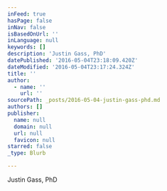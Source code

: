 ```yaml
---
inFeed: true
hasPage: false
inNav: false
isBasedOnUrl: ''
inLanguage: null
keywords: []
description: 'Justin Gass, PhD'
datePublished: '2016-05-04T23:18:09.420Z'
dateModified: '2016-05-04T23:17:24.324Z'
title: ''
author:
  - name: ''
    url: ''
sourcePath: _posts/2016-05-04-justin-gass-phd.md
authors: []
publisher:
  name: null
  domain: null
  url: null
  favicon: null
starred: false
_type: Blurb

---
```

Justin Gass, PhD
